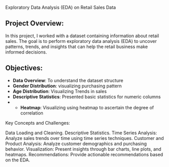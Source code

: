 Exploratory Data Analysis (EDA) on Retail Sales Data


##  Project Overview:

In this project, I worked with a dataset containing information about retail sales. The goal is
to perform exploratory data analysis (EDA) to uncover patterns, trends, and insights that can
help the retail business make informed decisions.

## Objectives:
* **Data Overview**: To understand the dataset structure
* **Gender Distribution**: visualizing purchasing pattern
* **Age Distribution**: Visualizing Trends in sales
* **Descriptive Statistics**: Presented basic statistics for numeric columns
* * **Heatmap**: Visualizing using heatmap to ascertain the degree of correlation






Key Concepts and Challenges:



Data Loading and Cleaning.
Descriptive Statistics.
Time Series Analysis: Analyze sales trends over time using time series techniques.
Customer and Product Analysis: Analyze customer demographics and purchasing behavior.
Visualization: Present insights through bar charts, line plots, and heatmaps.
Recommendations: Provide actionable recommendations based on the EDA.
